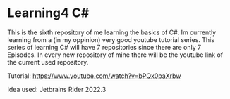 # Learning4 C#
This is the sixth repository of me learning the basics of C#. Im currently learning from a (in my oppinion) very good youtube tutorial series. This series of learning C# will have 7 repositories since there are only 7 Episodes. In every new repository of mine there will be the youtube link of the current used repository.

Tutorial: https://www.youtube.com/watch?v=bPQx0paXrbw

Idea used: Jetbrains Rider 2022.3
